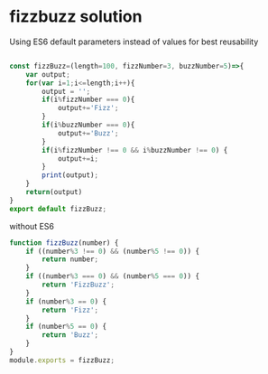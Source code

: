 # fizzbuzz solution
Using ES6 default parameters instead of values for best reusability
```javascript

const fizzBuzz=(length=100, fizzNumber=3, buzzNumber=5)=>{
	var output;
	for(var i=1;i<=length;i++){
		output = '';
		if(i%fizzNumber === 0){
			output+='Fizz';
		} 
		if(i%buzzNumber === 0){
			output+='Buzz';
		} 
		if(i%fizzNumber !== 0 && i%buzzNumber !== 0) {
			output+=i;
		}
		print(output);
    }
    return(output)
}
export default fizzBuzz;

```
without ES6 

```javascript
function fizzBuzz(number) {
	if ((number%3 !== 0) && (number%5 !== 0)) {
		return number;
	}
	if ((number%3 === 0) && (number%5 === 0)) {
		return 'FizzBuzz';
	}
	if (number%3 == 0) {
		return 'Fizz';
	}
	if (number%5 == 0) {
		return 'Buzz';
	}
}
module.exports = fizzBuzz;


```


